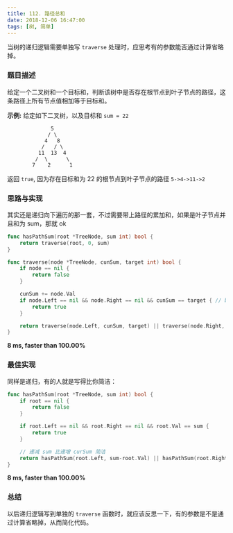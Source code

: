 ```yaml
---
title: 112. 路径总和
date: 2018-12-06 16:47:00
tags: [树, 简单]
---
```

当树的递归逻辑需要单独写 `traverse` 处理时，应思考有的参数能否通过计算省略掉。

<!-- more -->

### 题目描述

给定一个二叉树和一个目标和，判断该树中是否存在根节点到叶子节点的路径，这条路径上所有节点值相加等于目标和。

**示例:** 给定如下二叉树，以及目标和 `sum = 22`

```
              5
             / \
            4   8
           /   / \
          11  13  4
         /  \      \
        7    2      1
```

返回 `true`, 因为存在目标和为 22 的根节点到叶子节点的路径 `5->4->11->2`



### 思路与实现

其实还是递归向下遍历的那一套，不过需要带上路径的累加和，如果是叶子节点并且和为 sum，那就 ok

```go
func hasPathSum(root *TreeNode, sum int) bool {
	return traverse(root, 0, sum)
}

func traverse(node *TreeNode, cunSum, target int) bool {
	if node == nil {
		return false
	}

	cunSum += node.Val
	if node.Left == nil && node.Right == nil && cunSum == target { // bingo
		return true
	}

	return traverse(node.Left, cunSum, target) || traverse(node.Right, cunSum, target) // 继续向下累加和并比较值
}
```

**8 ms, faster than 100.00%**



### 最佳实现

同样是递归，有的人就是写得比你简洁：

```go
func hasPathSum(root *TreeNode, sum int) bool {
	if root == nil {
		return false
	}

	if root.Left == nil && root.Right == nil && root.Val == sum {
		return true
	}

	// 递减 sum 比递增 curSum 简洁
	return hasPathSum(root.Left, sum-root.Val) || hasPathSum(root.Right, sum-root.Val)
}
```

**8 ms, faster than 100.00%**



### 总结

以后递归逻辑写到单独的 `traverse` 函数时，就应该反思一下，有的参数是不是通过计算省略掉，从而简化代码。